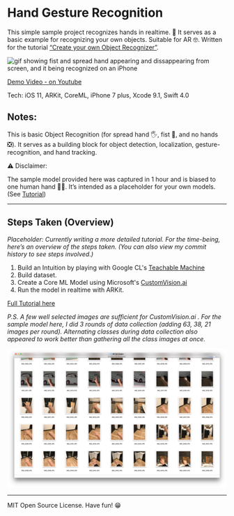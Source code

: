 # Hand Gesture Recognition
This simple sample project recognizes hands in realtime. 👋 It serves as a basic example for recognizing your own objects. Suitable for AR 🤓. Written for the tutorial [“Create your own Object Recognizer”](https://medium.com/@hunter.ley.ward/create-your-own-object-recognizer-ml-on-ios-7f8c09b461a1).

![gif showing fist and spread hand appearing and dissappearing from screen, and it being recognized on an iPhone](post-media/giphy.gif)

[Demo Video - on Youtube](https://youtu.be/P3Q8awgT9Lk)

Tech: iOS 11, ARKit, CoreML, iPhone 7 plus, Xcode 9.1, Swift 4.0

## Notes: 

This is basic Object Recognition (for spread hand 🖐, fist 👊, and no hands ❎). It serves as a building block for object detection, localization, gesture-recognition, and hand tracking.

⚠ Disclaimer: 

The sample model provided here was captured in 1 hour and is biased to one human hand 👋🏼. It’s intended as a placeholder for your own models. (See [Tutorial](https://medium.com/@hunter.ley.ward/create-your-own-object-recognizer-ml-on-ios-7f8c09b461a1))

---
## Steps Taken (Overview)

_Placeholder: Currently writing a more detailed tutorial. For the time-being, here’s an overview of the steps taken. (You can also view my commit history to see steps involved.)_

1. Build an Intuition by playing with Google CL's [Teachable Machine](https://teachablemachine.withgoogle.com/)
2. Build dataset.
3. Create a Core ML Model using Microsoft's [CustomVision.ai](https://www.customvision.ai/)
4. Run the model in realtime with ARKit.

[Full Tutorial here](https://medium.com/@hunter.ley.ward/create-your-own-object-recognizer-ml-on-ios-7f8c09b461a1)

_P.S. A few well selected images are sufficient for CustomVision.ai . For the sample model here, I did 3 rounds of data collection (adding 63, 38, 21 images per round). Alternating classes during data collection also appeared to work better than gathering all the class images at once._

![image of dataset](post-media/image-gather-screen.png)

---
MIT Open Source License. Have fun! 😁
